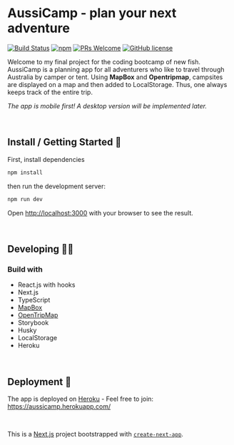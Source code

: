 # AussiCamp - plan your next adventure

[![Build Status](https://img.shields.io/travis/npm/npm/latest.svg?style=flat-square)](https://travis-ci.org/npm/npm) [![npm](https://img.shields.io/npm/v/npm.svg?style=flat-square)](https://www.npmjs.com/package/npm) [![PRs Welcome](https://img.shields.io/badge/PRs-welcome-brightgreen.svg?style=flat-square)](http://makeapullrequest.com) [![GitHub license](https://img.shields.io/badge/license-MIT-blue.svg?style=flat-square)](https://github.com/your/your-project/blob/master/LICENSE)

Welcome to my final project for the coding bootcamp of new fish.
AussiCamp is a planning app for all adventurers who like to travel through Australia by camper or tent. Using **MapBox** and **Opentripmap**, campsites are displayed on a map and then added to LocalStorage. Thus, one always keeps track of the entire trip.

_The app is mobile first! A desktop version will be implemented later._

<br>

## Install / Getting Started 💨

First, install dependencies

```bash
npm install
```

then run the development server:

```bash
npm run dev
```

Open [http://localhost:3000](http://localhost:3000) with your browser to see the result.

<br>

## Developing 👷‍♂️

### Build with

- React.js with hooks
- Next.js
- TypeScript
- [MapBox](https://www.mapbox.com/)
- [OpenTripMap](https://opentripmap.io/product)
- Storybook
- Husky
- LocalStorage
- Heroku

<br>

## Deployment 🚀

The app is deployed on [Heroku](https://www.heroku.com/) - Feel free to join:
https://aussicamp.herokuapp.com/

<br>

This is a [Next.js](https://nextjs.org/) project bootstrapped with [`create-next-app`](https://github.com/vercel/next.js/tree/canary/packages/create-next-app).
